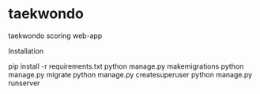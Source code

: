 # taekwondo
taekwondo scoring web-app

Installation

pip install -r requirements.txt
python manage.py makemigrations
python manage.py migrate
python manage.py createsuperuser
python manage.py runserver
